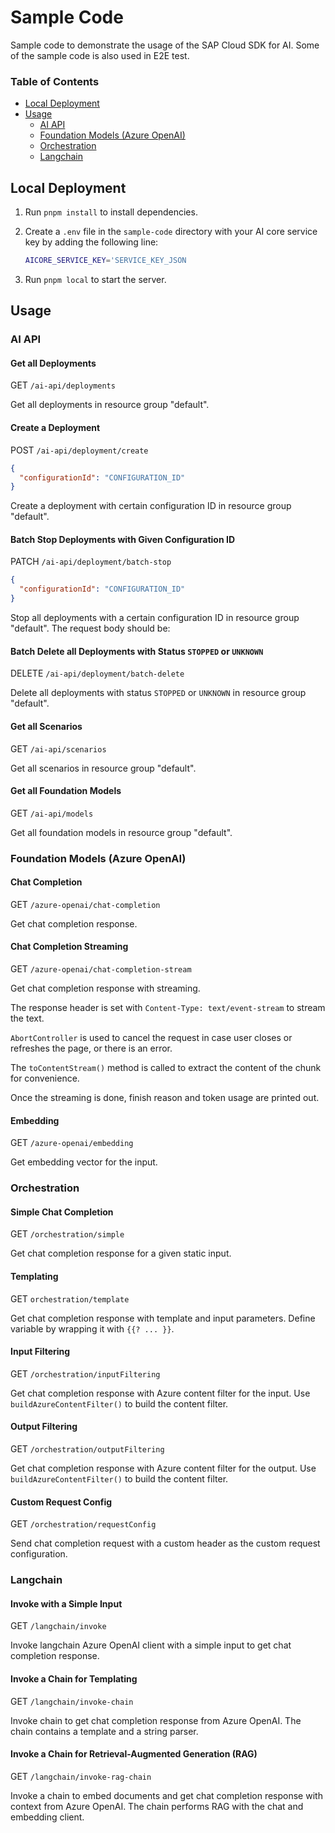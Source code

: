 # Sample Code

Sample code to demonstrate the usage of the SAP Cloud SDK for AI.
Some of the sample code is also used in E2E test.

### Table of Contents

- [Local Deployment](#local-deployment)
- [Usage](#usage)
  - [AI API](#ai-api)
  - [Foundation Models (Azure OpenAI)](#foundation-models-azure-openai)
  - [Orchestration](#orchestration)
  - [Langchain](#langchain)

## Local Deployment

1. Run `pnpm install` to install dependencies.
2. Create a `.env` file in the `sample-code` directory with your AI core service key by adding the following line:

   ```bash
   AICORE_SERVICE_KEY='SERVICE_KEY_JSON
   ```

3. Run `pnpm local` to start the server.

## Usage

### AI API

#### Get all Deployments

GET `/ai-api/deployments`

Get all deployments in resource group "default".

#### Create a Deployment

POST `/ai-api/deployment/create`

```json
{
  "configurationId": "CONFIGURATION_ID"
}
```

Create a deployment with certain configuration ID in resource group "default".

#### Batch Stop Deployments with Given Configuration ID

PATCH `/ai-api/deployment/batch-stop`

```json
{
  "configurationId": "CONFIGURATION_ID"
}
```

Stop all deployments with a certain configuration ID in resource group "default".
The request body should be:

#### Batch Delete all Deployments with Status `STOPPED` or `UNKNOWN`

DELETE `/ai-api/deployment/batch-delete`

Delete all deployments with status `STOPPED` or `UNKNOWN` in resource group "default".

#### Get all Scenarios

GET `/ai-api/scenarios`

Get all scenarios in resource group "default".

#### Get all Foundation Models

GET `/ai-api/models`

Get all foundation models in resource group "default".

### Foundation Models (Azure OpenAI)

#### Chat Completion

GET `/azure-openai/chat-completion`

Get chat completion response.

#### Chat Completion Streaming

GET `/azure-openai/chat-completion-stream`

Get chat completion response with streaming.

The response header is set with `Content-Type: text/event-stream` to stream the text.

`AbortController` is used to cancel the request in case user closes or refreshes the page, or there is an error.

The `toContentStream()` method is called to extract the content of the chunk for convenience.

Once the streaming is done, finish reason and token usage are printed out.

#### Embedding

GET `/azure-openai/embedding`

Get embedding vector for the input.

### Orchestration

#### Simple Chat Completion

GET `/orchestration/simple`

Get chat completion response for a given static input.

#### Templating

GET `orchestration/template`

Get chat completion response with template and input parameters.
Define variable by wrapping it with `{{? ... }}`.

#### Input Filtering

GET `/orchestration/inputFiltering`

Get chat completion response with Azure content filter for the input.
Use `buildAzureContentFilter()` to build the content filter.

#### Output Filtering

GET `/orchestration/outputFiltering`

Get chat completion response with Azure content filter for the output.
Use `buildAzureContentFilter()` to build the content filter.

#### Custom Request Config

GET `/orchestration/requestConfig`

Send chat completion request with a custom header as the custom request configuration.

### Langchain

#### Invoke with a Simple Input

GET `/langchain/invoke`

Invoke langchain Azure OpenAI client with a simple input to get chat completion response.

#### Invoke a Chain for Templating

GET `/langchain/invoke-chain`

Invoke chain to get chat completion response from Azure OpenAI.
The chain contains a template and a string parser.

#### Invoke a Chain for Retrieval-Augmented Generation (RAG)

GET `/langchain/invoke-rag-chain`

Invoke a chain to embed documents and get chat completion response with context from Azure OpenAI.
The chain performs RAG with the chat and embedding client.

